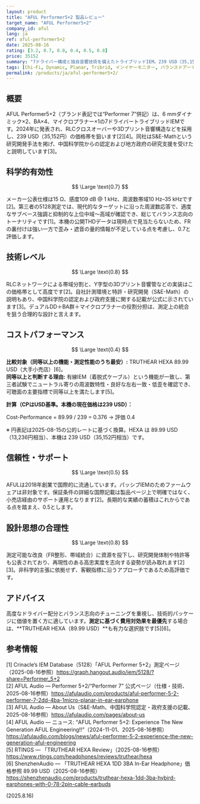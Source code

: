 ```yaml
---
layout: product
title: "AFUL Performer5+2 製品レビュー"
target_name: "AFUL Performer5+2"
company_id: aful
lang: ja
ref: aful-performer5+2
date: 2025-08-16
rating: [3.2, 0.7, 0.8, 0.4, 0.5, 0.8]
price: 35152
summary: "7ドライバー構成と独自音響技術を備えたトライブリッドIEM。239 USD（35,152円）というミッドティア価格でバランスの取れたチューニングを狙います"
tags: [Chi-Fi, Dynamic, Planar, Tribrid, インイヤーモニター, バランスドアーマチュア]
permalink: /products/ja/aful-performer5+2/
---
```

## 概要

AFUL Performer5+2（ブランド表記では“Performer 7”併記）は、6 mmダイナミック×2、BA×4、マイクロプラナー×1の7ドライバートライブリッドIEMです。2024年に発表され、RLCクロスオーバーや3Dプリント音響構造などを採用し、239 USD（35,152円）の価格帯を狙います[2][4]。同社はS&E-Mathという研究開発手法を掲げ、中国科学院からの認定および地方政府の研究支援を受けたと説明しています[3]。

## 科学的有効性

$$ \Large \text{0.7} $$

メーカー公表仕様は15 Ω、感度109 dB @ 1 kHz、周波数帯域10 Hz–35 kHzです[2]。第三者の5128測定では、現代的なターゲットに沿った周波数応答で、適度なサブベース強調と抑制的な上位中域〜高域が確認でき、総じてバランス志向のトーナリティです[1]。本機の公開THDデータは現時点で見当たらないため、FRの裏付けは強い一方で歪み・遮音の量的情報が不足している点を考慮し、0.7と評価します。

## 技術レベル

$$ \Large \text{0.8} $$

RLCネットワークによる帯域分割と、Y字型の3Dプリント音響管などの実装はこの価格帯として高度です[2]。自社計測環境と特許・研究開発（S&E-Math）の説明もあり、中国科学院の認定および政府支援に関する記載が公式に示されています[3]。デュアルDD＋BA群＋マイクロプラナーの役割分担は、測定上の統合を狙う合理的な設計と言えます。

## コストパフォーマンス

$$ \Large \text{0.4} $$

**比較対象（同等以上の機能・測定性能のうち最安）:** TRUTHEAR HEXA 89.99 USD（大手小売店）[6]。  
**同等以上と判断する理由:** 有線IEM（着脱式ケーブル）という機能が一致し、第三者試験でニュートラル寄りの周波数特性・良好な左右一致・低歪を確認でき、可聴面の主要指標で同等以上を満たします[5]。

**計算（CPはUSD基準。本機の現在価格は239 USD）：**

Cost-Performance = 89.99 / 239 = 0.376 → 評価 0.4

※ 円表記は2025-08-15の公的レートに基づく換算。HEXA は 89.99 USD（13,236円相当）、本機は 239 USD（35,152円相当）です。

## 信頼性・サポート

$$ \Large \text{0.5} $$

AFULは2018年創業で国際的に流通しています。パッシブIEMのためファームウェアは非対象です。保証条件の詳細な国際記載は製品ページ上で明確ではなく、小売店経由のサポート運用となります[2]。長期的な実績の蓄積はこれからである点を踏まえ、0.5とします。

## 設計思想の合理性

$$ \Large \text{0.8} $$

測定可能な改良（FR整形、帯域統合）に資源を投下し、研究開発体制や特許等も公表されており、再現性のある高忠実度を志向する姿勢が読み取れます[2][3]。非科学的主張に依拠せず、客観指標に沿うアプローチであるため高評価です。

## アドバイス

高度なドライバー配分とバランス志向のチューニングを重視し、技術的パッケージに価値を置く方に適しています。**測定に基づく費用対効果を最優先**する場合は、**TRUTHEAR HEXA（89.99 USD）**も有力な選択肢です[5][6]。

## 参考情報

[1] Crinacle’s IEM Database（5128）「AFUL Performer 5+2」測定ページ（2025-08-16参照）https://graph.hangout.audio/iem/5128/?share=Performer_5+2  
[2] AFUL Audio — Performer 5+2/“Performer 7” 公式ページ（仕様・技術、2025-08-16参照）https://afulaudio.com/products/aful-performer-5-2-performer-7-2dd-4ba-1micro-planar-in-ear-earphone  
[3] AFUL Audio — About Us（S&E-Math、中国科学院認定・政府支援の記載、2025-08-16参照）https://afulaudio.com/pages/about-us  
[4] AFUL Audio — ニュース: “AFUL Performer 5+2: Experience The New Generation AFUL Engineering!!”（2024-11-01、2025-08-16参照）https://afulaudio.com/blogs/news/aful-performer-5-2-experience-the-new-generation-aful-engineering  
[5] RTINGS — 「TRUTHEAR HEXA Review」（2025-08-16参照）https://www.rtings.com/headphones/reviews/truthear/hexa  
[6] ShenzhenAudio — 「TRUTHEAR HEXA 1DD 3BA In-Ear Headphone」価格参照 89.99 USD（2025-08-16参照）https://shenzhenaudio.com/products/truthear-hexa-1dd-3ba-hybird-earphones-with-0-78-2pin-cable-earbuds

(2025.8.16)

